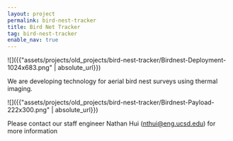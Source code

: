 ```yaml
---
layout: project
permalink: bird-nest-tracker
title: Bird Net Tracker
tag: bird-nest-tracker
enable_nav: true
---
```

![]({{"assets/projects/old_projects/bird-nest-tracker/Birdnest-Deployment-1024x683.png" | absolute_url}})

We are developing technology for aerial bird nest surveys using thermal imaging.

![]({{"assets/projects/old_projects/bird-nest-tracker/Birdnest-Payload-222x300.png" | absolute_url}})

Please contact our staff engineer Nathan Hui (<a href="javascript:DeCryptX('3q3w1i1v3l2B0e3q0g1/2w2e2u2f1/3h0d1v')">nthui@eng.ucsd.edu</a>) for more information
